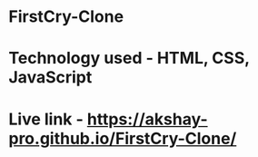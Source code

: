 # FirstCry-Clone

# Technology used - HTML, CSS, JavaScript

# Live link - https://akshay-pro.github.io/FirstCry-Clone/
